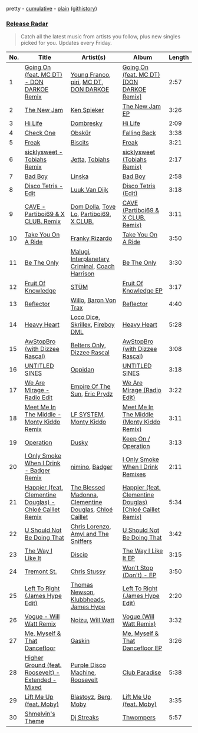 pretty - [cumulative](/playlists/cumulative/Release%20Radar.md) - [plain](/playlists/plain/37i9dQZEVXbsudmxBFKW7G) ([githistory](https://github.githistory.xyz/vitokorn/spotify-playlist-archive/blob/master/playlists/plain/37i9dQZEVXbsudmxBFKW7G))
### [Release Radar](https://open.spotify.com/playlist/37i9dQZEVXbsudmxBFKW7G)

> Catch all the latest music from artists you follow, plus new singles picked for you. Updates every Friday.

| No. | Title | Artist(s) | Album | Length |
|---|---|---|---|---|
| 1 | [Going On (feat. MC DT) - DON DARKOE Remix](https://open.spotify.com/track/46Orkvin6ttKO7aFNr0dl7) | [Young Franco](https://open.spotify.com/artist/6mK0vAO13gT8jWYANyoXAl), [piri](https://open.spotify.com/artist/4DpmPt7gfAAq7WEx0E1X8s), [MC DT](https://open.spotify.com/artist/4cHj4iJzUsjzbEbZLuojl6), [DON DARKOE](https://open.spotify.com/artist/5JcJbx4RwpNjGP18K2V6Ql) | [Going On (feat. MC DT) [DON DARKOE Remix]](https://open.spotify.com/album/1JiwGuww69IWUiOf4PrW4n) | 2:57 |
| 2 | [The New Jam](https://open.spotify.com/track/7gbj2NPwqPt8aRnjC2cfhX) | [Ken Spieker](https://open.spotify.com/artist/1hFWjKEaPnMKiM73jlEIt2) | [The New Jam EP](https://open.spotify.com/album/3VCOxyEDj3yyLz1ahaRfQN) | 3:26 |
| 3 | [Hi Life](https://open.spotify.com/track/2MGlHVQuVb7L3wAxcvBhWF) | [Dombresky](https://open.spotify.com/artist/2GVtgxcx7jg5xVCZsIHSGN) | [Hi Life](https://open.spotify.com/album/4LW3veJas26r01Y7dDLQfB) | 2:09 |
| 4 | [Check One](https://open.spotify.com/track/7JI4W4fvPwzoPGcRSKYeHw) | [Obskür](https://open.spotify.com/artist/29MTNlaVntQaQiDyj8KGwx) | [Falling Back](https://open.spotify.com/album/1PNLHxshVVuPtCQgY7tWGo) | 3:38 |
| 5 | [Freak](https://open.spotify.com/track/5XXriU0XC0HPH60GIJYpIA) | [Biscits](https://open.spotify.com/artist/052B9SONfhoScw7dgYWw5o) | [Freak](https://open.spotify.com/album/1bPzfiNL4MaiHWD9bxknaO) | 3:21 |
| 6 | [sicklysweet - Tobiahs Remix](https://open.spotify.com/track/4Bl7u2Q9Tj3VQn89i3aNYm) | [Jetta](https://open.spotify.com/artist/51V0E9ipJyIj7yFDkaLx96), [Tobiahs](https://open.spotify.com/artist/4eHzBO6qaL2wt35kENSbTs) | [sicklysweet (Tobiahs Remix)](https://open.spotify.com/album/3hCHGxMG8nSjjdCdlEZtBh) | 2:17 |
| 7 | [Bad Boy](https://open.spotify.com/track/6JHLEqlfiQDVJ0SbSsZIyL) | [Linska](https://open.spotify.com/artist/5f7jxYF5js7lD5lMyIPUBq) | [Bad Boy](https://open.spotify.com/album/1TEKWGE5byHlJaed68p4BN) | 2:58 |
| 8 | [Disco Tetris - Edit](https://open.spotify.com/track/2gVJTQbla9i7bxnKdLiu45) | [Luuk Van Dijk](https://open.spotify.com/artist/1KFfk3NtblIJtGEqyiR31t) | [Disco Tetris (Edit)](https://open.spotify.com/album/6qv9cgmk8pQ8Lu6xkAHBg2) | 3:18 |
| 9 | [CAVE - Partiboi69 & X CLUB. Remix](https://open.spotify.com/track/3G8v8bUaefnLn5BRWSSb1i) | [Dom Dolla](https://open.spotify.com/artist/205i7E8fNVfojowcQSfK9m), [Tove Lo](https://open.spotify.com/artist/4NHQUGzhtTLFvgF5SZesLK), [Partiboi69](https://open.spotify.com/artist/0CutULGVZ24wOr1HHYoEOL), [X CLUB.](https://open.spotify.com/artist/4CYPaFp9yDrNduNptv0DPQ) | [CAVE (Partiboi69 & X CLUB. Remix)](https://open.spotify.com/album/4o1KIagUFPxvmvsObnRLvT) | 3:11 |
| 10 | [Take You On A Ride](https://open.spotify.com/track/0EHYJC5x9CNKumQe8WJA6k) | [Franky Rizardo](https://open.spotify.com/artist/2UgphhGSlC9QWgaZWUOCkl) | [Take You On A Ride](https://open.spotify.com/album/5toTQhxSjfy0rMaqbOBajk) | 3:50 |
| 11 | [Be The Only](https://open.spotify.com/track/2WkQHb5B2D2iuA8N6yuDPS) | [Malugi](https://open.spotify.com/artist/50udUOTR7dQUgyPwPuCLM6), [Interplanetary Criminal](https://open.spotify.com/artist/6uJ51uV5rYzu1MJkC4CceI), [Coach Harrison](https://open.spotify.com/artist/40DuSzxFswBymk0cjFnuqL) | [Be The Only](https://open.spotify.com/album/5gIaxf4PYVDsJovHklrbtu) | 3:30 |
| 12 | [Fruit Of Knowledge](https://open.spotify.com/track/4L3AcqZmVo7sKoH4BAhurm) | [STÜM](https://open.spotify.com/artist/2voP6uZbMR9fJ49e8HE9Fd) | [Fruit Of Knowledge EP](https://open.spotify.com/album/1IUitXyds4l7KJRGzvYx6R) | 3:17 |
| 13 | [Reflector](https://open.spotify.com/track/4SAQxw91FoFZiRujoYcuRU) | [Willo](https://open.spotify.com/artist/7ssD6eT1Te3ugcd1noTNLA), [Baron Von Trax](https://open.spotify.com/artist/0fwVrpm40ibmSV0BNqbQgT) | [Reflector](https://open.spotify.com/album/7gO5NLvy6yH1twMkKZc3rd) | 4:40 |
| 14 | [Heavy Heart](https://open.spotify.com/track/0tI2NvbF31oQNop2UeIvsC) | [Loco Dice](https://open.spotify.com/artist/4rbw4Z9Hjn6n9x5oYzZe7P), [Skrillex](https://open.spotify.com/artist/5he5w2lnU9x7JFhnwcekXX), [Fireboy DML](https://open.spotify.com/artist/75VKfyoBlkmrJFDqo1o2VY) | [Heavy Heart](https://open.spotify.com/album/7eNj0dNMVR2mH1E6sqhEtg) | 5:28 |
| 15 | [AwStopBro (with Dizzee Rascal)](https://open.spotify.com/track/22J84Pk8YIi7OusnvPBZtw) | [Belters Only](https://open.spotify.com/artist/1H1sDUWSlytzifZTDpKgUA), [Dizzee Rascal](https://open.spotify.com/artist/0gusqTJKxtU1UTmNRMHZcv) | [AwStopBro (with Dizzee Rascal)](https://open.spotify.com/album/4FNH9CF6bra34wW8l6H4x5) | 3:08 |
| 16 | [UNTITLED SINES](https://open.spotify.com/track/616fgoQPjrNSdLp5KB4vG0) | [Oppidan](https://open.spotify.com/artist/338p7qzZTDJSHJzSjIZMFK) | [UNTITLED SINES](https://open.spotify.com/album/5jtPHjJVML1jP5WgiGK9zn) | 3:18 |
| 17 | [We Are Mirage - Radio Edit](https://open.spotify.com/track/64guoV5V5VYkaSAA1vVua9) | [Empire Of The Sun](https://open.spotify.com/artist/67hb7towEyKvt5Z8Bx306c), [Eric Prydz](https://open.spotify.com/artist/5sm0jQ1mq0dusiLtDJ2b4R) | [We Are Mirage (Radio Edit)](https://open.spotify.com/album/3mSm2Ib3z7JaA7eTGARUd8) | 3:22 |
| 18 | [Meet Me In The Middle - Monty Kiddo Remix](https://open.spotify.com/track/5ImFaxA67BYvrroI0RWo8L) | [LF SYSTEM](https://open.spotify.com/artist/0HxX6imltnNXJyQhu4nsiO), [Monty Kiddo](https://open.spotify.com/artist/2hUodM79etRBN9x06kpmQy) | [Meet Me In The Middle (Monty Kiddo Remix)](https://open.spotify.com/album/7GKRJobHqMzGYWOnSQ2iDK) | 3:11 |
| 19 | [Operation](https://open.spotify.com/track/7FMQvjo1AK4kWr5dE4s94F) | [Dusky](https://open.spotify.com/artist/5gqoUf9vKKv96b1c0GBKwu) | [Keep On / Operation](https://open.spotify.com/album/51pDBwHrfZ62Dq8XVjgXFF) | 3:13 |
| 20 | [I Only Smoke When I Drink - Badger Remix](https://open.spotify.com/track/1NeKGzcnnQi6kD20pdBwU1) | [nimino](https://open.spotify.com/artist/5x0R3zoC09GMiRJomoexLV), [Badger](https://open.spotify.com/artist/4mnrcwjD8rgFeOzvXmkcw3) | [I Only Smoke When I Drink Remixes](https://open.spotify.com/album/49SdiGWkN6XqxoYeQPHRzd) | 2:11 |
| 21 | [Happier (feat. Clementine Douglas) - Chloé Caillet Remix](https://open.spotify.com/track/54p6Ic8vkvyYsxT1At2wpF) | [The Blessed Madonna](https://open.spotify.com/artist/4TvhRzxIL1le2PWCeUqxQw), [Clementine Douglas](https://open.spotify.com/artist/4DWuml4Jf6K81b5rAPwMb6), [Chloé Caillet](https://open.spotify.com/artist/68ywCN6ZpInbcilOfLBa3a) | [Happier (feat. Clementine Douglas) [Chloé Caillet Remix]](https://open.spotify.com/album/4NzM5LygYw2y94mfu1GD4o) | 5:34 |
| 22 | [U Should Not Be Doing That](https://open.spotify.com/track/3IRUnD7KOB6rSoEsxBG5oC) | [Chris Lorenzo](https://open.spotify.com/artist/7tm9Tuc70geXOOyKhtZHIj), [Amyl and The Sniffers](https://open.spotify.com/artist/3NqV2DJoAWsjl787bWaHW7) | [U Should Not Be Doing That](https://open.spotify.com/album/7mxUMtwfCoClzqAB7a4wh3) | 3:42 |
| 23 | [The Way I Like It](https://open.spotify.com/track/2iAIllzzMRPryiRdebB9fi) | [Discip](https://open.spotify.com/artist/6K16NRv0isbkftsv5lmlMT) | [The Way I Like It EP](https://open.spotify.com/album/5or9Wn5yIGMLW8waFsbKEM) | 3:15 |
| 24 | [Tremont St.](https://open.spotify.com/track/2AWJOyP836ljBJ6CqrBL94) | [Chris Stussy](https://open.spotify.com/artist/3BxjasMelf9pKaE4f7Y0So) | [Won't Stop (Don't) - EP](https://open.spotify.com/album/01JyRXCJqCSxv11m2dawWj) | 3:50 |
| 25 | [Left To Right (James Hype Edit)](https://open.spotify.com/track/0Ey54LmdxIxdXQSqG2LsZW) | [Thomas Newson](https://open.spotify.com/artist/66MrdPDHTjnnMOTBmC81q5), [Klubbheads](https://open.spotify.com/artist/2j9KNQNo5B2mQ1isoa0eIe), [James Hype](https://open.spotify.com/artist/43BxCL6t4c73BQnIJtry5v) | [Left To Right (James Hype Edit)](https://open.spotify.com/album/5EIOrgM3MJD1VsH9c3oRon) | 2:20 |
| 26 | [Vogue - Will Watt Remix](https://open.spotify.com/track/1ZkU9H7b4qzRXZv7PucOmP) | [Noizu](https://open.spotify.com/artist/3VRyybsQu0MDG0F2LBxnv7), [Will Watt](https://open.spotify.com/artist/01GObtyNNir2fl1CBUMwyq) | [Vogue (Will Watt Remix)](https://open.spotify.com/album/0ztkOCQp75vjGk9BNtAvWY) | 3:32 |
| 27 | [Me, Myself & That Dancefloor](https://open.spotify.com/track/3zGcP713ZPe6OYGlOWYpKu) | [Gaskin](https://open.spotify.com/artist/17uIxPZilMlZt3g31mL4sm) | [Me, Myself & That Dancefloor EP](https://open.spotify.com/album/6hkRPAZb0cjySkQeSPoNPa) | 3:26 |
| 28 | [Higher Ground (feat. Roosevelt) - Extended - Mixed](https://open.spotify.com/track/79P7mUy2I1YFFdRebRvwTk) | [Purple Disco Machine](https://open.spotify.com/artist/2WBJQGf1bT1kxuoqziH5g4), [Roosevelt](https://open.spotify.com/artist/4AQrqVz6BYwy29iMxcGtx7) | [Club Paradise](https://open.spotify.com/album/0VWtu79VmsHBYus6gfrboH) | 5:38 |
| 29 | [Lift Me Up (feat. Moby)](https://open.spotify.com/track/1J74X8rQajxmXyJ1N6sF3P) | [Blastoyz](https://open.spotify.com/artist/6WLP1sraOcF3Gaxp7xBa4p), [Berg](https://open.spotify.com/artist/2r7sssoF6zZbPOG0U0YOem), [Moby](https://open.spotify.com/artist/3OsRAKCvk37zwYcnzRf5XF) | [Lift Me Up (feat. Moby)](https://open.spotify.com/album/7m8lcfk9BYuSx2I4dqDfv7) | 3:35 |
| 30 | [Shmelvin's Theme](https://open.spotify.com/track/2cNslDkpgPXPMblWyDFbi6) | [Dj Streaks](https://open.spotify.com/artist/67YkGjtw8rmC6Ck0GmoxFA) | [Thwompers](https://open.spotify.com/album/60dOb2opTHReRPUOEDXzJ4) | 5:57 |